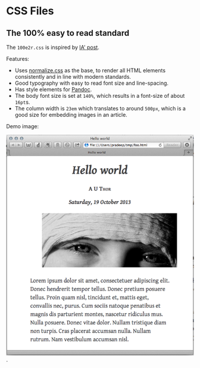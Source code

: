 CSS Files
=========

The 100% easy to read standard
------------------------------

The `100e2r.css` is inspired by [IA' post](http://ia.net/blog/100e2r/).



Features:

  * Uses [normalize.css](http://necolas.github.io/normalize.css/) as the
    base, to render all HTML elements consistently and in line with
    modern standards.
  * Good typography with easy to read font size and line-spacing.
  * Has style elements for [Pandoc](http://johnmacfarlane.net/pandoc/).
  * The body font size is set at `140%`, which results in a font-size of
    about `16pt`s.
  * The column width is `23em` which translates to around `500px`, which
    is a good size for embedding images in an article.

Demo image:

![100e2r sample](demo/100e2r.png
).
